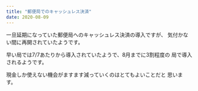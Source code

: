 ```yaml
---
title: "郵便局でのキャッシュレス決済"
date: 2020-08-09
---
```


一旦延期になっていた郵便局へのキャッシュレス決済の導入ですが、
気付かない間に再開されていたようです。

早い局では7/7あたりから導入されていたようで、8月までに3割程度の
局で導入されるようです。

現金しか使えない機会がますます減っていくのはとてもよいことだと
思います。
